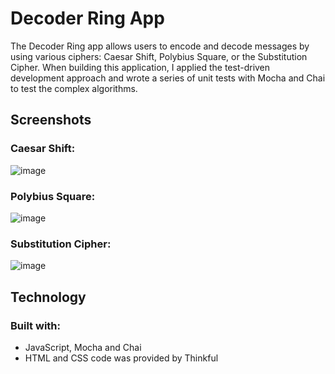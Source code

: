 # Decoder Ring App
The Decoder Ring app allows users to encode and decode messages by using various ciphers: Caesar Shift, Polybius Square, 
or the Substitution Cipher. 
When building this application, I applied the test-driven development approach and wrote a series of unit tests with Mocha and Chai 
to test the complex algorithms.

## Screenshots
### Caesar Shift:
![image](https://user-images.githubusercontent.com/98557317/192196401-6aedfa92-5fcd-4455-8488-1cc0ad1ff546.png)

### Polybius Square:
![image](https://user-images.githubusercontent.com/98557317/192196431-5a4a7b53-d6af-402a-8a8c-4cbbb1e6c1f5.png)

### Substitution Cipher:
![image](https://user-images.githubusercontent.com/98557317/192196440-c5bc26f4-4c61-467f-af47-d2c090865781.png)

## Technology
### Built with:
- JavaScript, Mocha and Chai
- HTML and CSS code was provided by Thinkful

